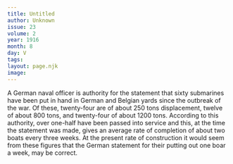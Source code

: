 ```yaml
---
title: Untitled
author: Unknown
issue: 23
volume: 2
year: 1916
month: 8
day: V
tags:
layout: page.njk
image:
---
```

A German naval officer is authority for the statement that sixty submarines have been put in hand in German and Belgian yards since the outbreak of the war. Of these, twenty-four are of about 250 tons displacement, twelve of about 800 tons, and twenty-four of about 1200 tons. According to this authority, over one-half have been passed into service and this, at the time the statement was made, gives an average rate of completion of about two boats every three weeks. At the present rate of construction it would seem from these figures that the German statement for their putting out one boar a week, may be correct.


